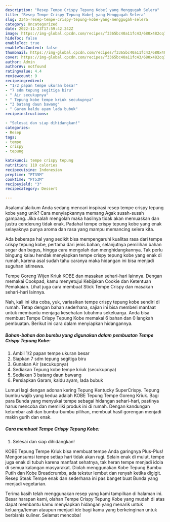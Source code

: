 ```yaml
---
description: "Resep Tempe Crispy Tepung Kobe{ yang Menggugah Selera"
title: "Resep Tempe Crispy Tepung Kobe{ yang Menggugah Selera"
slug: 2345-resep-tempe-crispy-tepung-kobe-yang-menggugah-selera
category: Uncategorized
date: 2022-11-23T17:59:42.242Z
image: https://img-global.cpcdn.com/recipes/f3365bc40a11fc43/680x482cq70/tempe-crispy-tepung-kobe-foto-resep-utama.jpg
hideToc: false
enableToc: true
enableTocContent: false
thumbnail: https://img-global.cpcdn.com/recipes/f3365bc40a11fc43/680x482cq70/tempe-crispy-tepung-kobe-foto-resep-utama.jpg
cover: https://img-global.cpcdn.com/recipes/f3365bc40a11fc43/680x482cq70/tempe-crispy-tepung-kobe-foto-resep-utama.jpg
author: Admin
authorAv: notfound
ratingvalue: 4.4
reviewcount: 9
recipeingredient:
- "1/2 papan tempe ukuran besar"
- "7 sdm tepung segitiga biru"
- " Air secukupnya"
- " Tepung kobe tempe kriuk secukupnya"
- "3 batang daun bawang"
- " Garam kaldu ayam lada bubuk"
recipeinstructions:

- "Selesai dan siap dihidangkan!"
categories:
- Resep
tags:
- tempe
- crispy
- tepung

katakunci: tempe crispy tepung 
nutrition: 110 calories
recipecuisine: Indonesian
preptime: "PT35M"
cooktime: "PT53M"
recipeyield: "3"
recipecategory: Dessert

---
```



Asalamu'alaikum Anda sedang mencari inspirasi resep tempe crispy tepung kobe yang unik? Cara menyiapkannya memang Agak susah-susah gampang. Jika salah mengolah maka hasilnya tidak akan memuaskan dan justru cenderung tidak enak. Padahal tempe crispy tepung kobe yang enak selayaknya punya aroma dan rasa yang mampu memancing selera kita.


Ada beberapa hal yang sedikit bisa mempengaruhi kualitas rasa dari tempe crispy tepung kobe, pertama dari jenis bahan, selanjutnya pemilihan bahan segar dan bagus, hingga cara mengolah dan menghidangkannya. Tak perlu bingung kalau hendak menyiapkan tempe crispy tepung kobe yang enak di rumah, karena asal sudah tahu caranya maka hidangan ini bisa menjadi suguhan istimewa.

Tempe Goreng Wijen Kriuk KOBE dan masakan sehari-hari lainnya. Dengan memakai Cookpad, kamu menyetujui Kebijakan Cookie dan Ketentuan Pemakaian. Lihat juga cara membuat Stick Tempe Crispy dan masakan sehari-hari lainnya.


Nah, kali ini kita coba, yuk, variasikan tempe crispy tepung kobe sendiri di rumah. Tetap dengan bahan sederhana, sajian ini bisa memberi manfaat untuk membantu menjaga kesehatan tubuhmu sekeluarga. Anda bisa membuat Tempe Crispy Tepung Kobe memakai 6 bahan dan 0 langkah pembuatan. Berikut ini cara dalam menyiapkan hidangannya.

<!--inarticleads1-->

##### Bahan-bahan dan bumbu yang digunakan dalam pembuatan Tempe Crispy Tepung Kobe:

1. Ambil 1/2 papan tempe ukuran besar
1. Siapkan 7 sdm tepung segitiga biru
1. Gunakan  Air (secukupnya)
1. Sediakan  Tepung kobe tempe kriuk (secukupnya)
1. Sediakan 3 batang daun bawang
1. Persiapkan  Garam, kaldu ayam, lada bubuk


Lumuri lagi dengan adonan kering Tepung Kentucky SuperCrispy. Tepung bumbu wajib yang kedua adalah KOBE Tepung Tempe Goreng Kriuk. Bagi para Bunda yang menyukai tempe sebagai hidangan sehari-hari, pastinya harus mencoba dan memiliki produk ini di rumah. Dengan kandungan ketumbar asli dan bumbu-bumbu pilihan, membuat hasil gorengan menjadi makin gurih dan enak. 

<!--inarticleads2-->

##### Cara membuat Tempe Crispy Tepung Kobe:


1. Selesai dan siap dihidangkan!

KOBE Tepung Tempe Kriuk bisa membuat tempe Anda garingnya Plus-Plus! Mengonsumsi tempe setiap hari tidak akan rugi. Selain enak di mulut, tempe juga enak di tubuh karena manfaat sehatnya, tak heran tempe menjadi idola di semua kalangan masyarakat. Diolah menggunakan Kobe Tepung Bumbu Putih dan Kobe Breadcrumbs, ada tekstur lembut dan renyah ketika digigit. Resep Steak Tempe enak dan sederhana ini pas banget buat Bunda yang menjadi vegetarian. 

Terima kasih telah menggunakan resep yang kami tampilkan di halaman ini. Besar harapan kami, olahan Tempe Crispy Tepung Kobe yang mudah di atas dapat membantu kamu menyiapkan hidangan yang menarik untuk keluarga/teman ataupun menjadi ide bagi kamu yang berkeinginan untuk berbisnis kuliner. Selamat mencoba!
